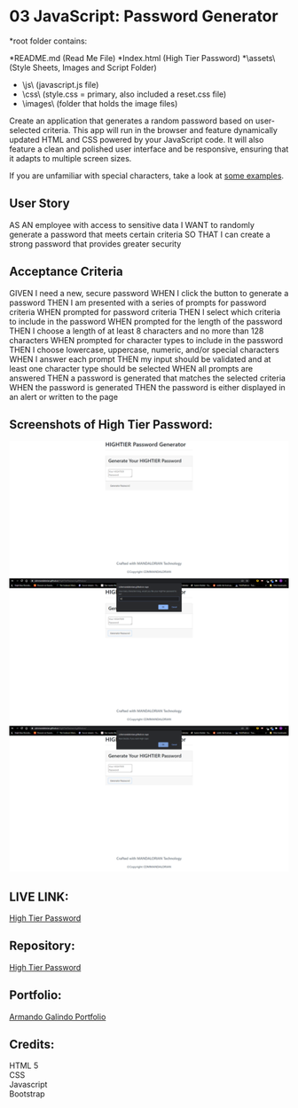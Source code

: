 # 03 JavaScript: Password Generator

*root folder contains:

*README.md            (Read Me File)
*Index.html           (High Tier Password)
*\assets\             (Style Sheets, Images and Script Folder)
*  \js\               (javascript.js file)
*  \css\              (style.css = primary, also included a reset.css file)
*  \images\           (folder that holds the image files)


Create an application that generates a random password based on user-selected criteria. This app will run in the browser and feature dynamically updated HTML and CSS powered by your JavaScript code. It will also feature a clean and polished user interface and be responsive, ensuring that it adapts to multiple screen sizes.

If you are unfamiliar with special characters, take a look at [some examples](https://www.owasp.org/index.php/Password_special_characters).

## User Story


AS AN employee with access to sensitive data
I WANT to randomly generate a password that meets certain criteria
SO THAT I can create a strong password that provides greater security


## Acceptance Criteria

GIVEN I need a new, secure password
WHEN I click the button to generate a password
THEN I am presented with a series of prompts for password criteria
WHEN prompted for password criteria
THEN I select which criteria to include in the password
WHEN prompted for the length of the password
THEN I choose a length of at least 8 characters and no more than 128 characters
WHEN prompted for character types to include in the password
THEN I choose lowercase, uppercase, numeric, and/or special characters
WHEN I answer each prompt
THEN my input should be validated and at least one character type should be selected
WHEN all prompts are answered
THEN a password is generated that matches the selected criteria
WHEN the password is generated
THEN the password is either displayed in an alert or written to the page

## Screenshots of High Tier Password:
<img src="/assets/img/passwordGeneratorScreenshot.png">

<img src="/assets/img/passwordLengthScreenshot.png">

<img src="/assets/img/passwordCapsDeciderScreenshot.png">

## LIVE LINK: 
<a href="https://cdmmandalorian.github.io/HightTierPassword.githhub.io/">High Tier Password</a>

## Repository:  
[High Tier Password](https://github.com/CdmMandalorian/HightTierPassword.githhub.io)  

  
## Portfolio:  
[Armando Galindo Portfolio](https://cdmmandalorian.github.io/MResponsive-Portfolio/)
  
## Credits:  
HTML 5     
CSS     
Javascript   
Bootstrap   
